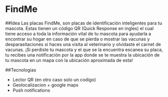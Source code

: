 FindMe
====================

##Idea
Las placas FindMe, son placas de identificación inteligentes para tu mascota.
Estas tienen un código QR (Quick Response en ingles) el cual tiene acceso a toda
la información vital de tu mascota para ayudarla a encontrar su hogar en caso de
que se pierda o mostrar las vacunas y desparasitaciones si haces una visita al
veterinario y olvidaste el carnet de vacunas. ¡Si perdiste tu mascota y el que se
la encuentra escanea su placa, tu recibes una notificación por la app donde se te 
muestra la ubicación de tu mascota en un mapa con la ubicación aproximada de esta!

##Tecnologias
- Lector QR (en otro caso solo un codigo)
- Geolocalizacion + google maps
- Push notifications
